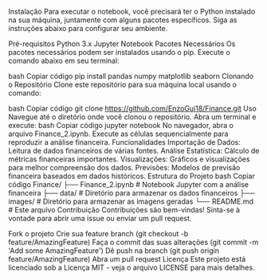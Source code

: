 Instalação
Para executar o notebook, você precisará ter o Python instalado na sua máquina, juntamente com alguns pacotes específicos. Siga as instruções abaixo para configurar seu ambiente.

Pré-requisitos
Python 3.x
Jupyter Notebook
Pacotes Necessários
Os pacotes necessários podem ser instalados usando o pip. Execute o comando abaixo em seu terminal:

bash
Copiar código
pip install pandas numpy matplotlib seaborn
Clonando o Repositório
Clone este repositório para sua máquina local usando o comando:

bash
Copiar código
git clone https://github.com/EnzoGui18/Finance.git
Uso
Navegue até o diretório onde você clonou o repositório.
Abra um terminal e execute:
bash
Copiar código
jupyter notebook
No navegador, abra o arquivo Finance_2.ipynb.
Execute as células sequencialmente para reproduzir a análise financeira.
Funcionalidades
Importação de Dados: Leitura de dados financeiros de várias fontes.
Análise Estatística: Cálculo de métricas financeiras importantes.
Visualizações: Gráficos e visualizações para melhor compreensão dos dados.
Previsões: Modelos de previsão financeira baseados em dados históricos.
Estrutura do Projeto
bash
Copiar código
Finance/
├── Finance_2.ipynb    # Notebook Jupyter com a análise financeira
├── data/              # Diretório para armazenar os dados financeiros
├── images/            # Diretório para armazenar as imagens geradas
└── README.md          # Este arquivo
Contribuição
Contribuições são bem-vindas! Sinta-se à vontade para abrir uma issue ou enviar um pull request.

Fork o projeto
Crie sua feature branch (git checkout -b feature/AmazingFeature)
Faça o commit das suas alterações (git commit -m 'Add some AmazingFeature')
Dê push na branch (git push origin feature/AmazingFeature)
Abra um pull request
Licença
Este projeto está licenciado sob a Licença MIT - veja o arquivo LICENSE para mais detalhes.

